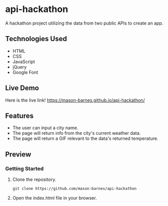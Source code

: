 # api-hackathon
A hackathon project utilizing the data from two public APIs to create an app.

## Technologies Used

- HTML
- CSS
- JavaScript
- jQuery
- Google Font

## Live Demo
Here is the live link! https://mason-barnes.github.io/api-hackathon/

## Features
- The user can input a city name.
- The page will return info from the city's current weather data.
- The page will return a GIF relevant to the data's returned temperature.

## Preview

### Getting Started

1. Clone the repository.

    ```shell
    git clone https://github.com/mason-barnes/api-hackathon
    ```

1. Open the index.html file in your browser.
